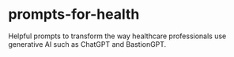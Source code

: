 # prompts-for-health
Helpful prompts to transform the way healthcare professionals use generative AI such as ChatGPT and BastionGPT.
